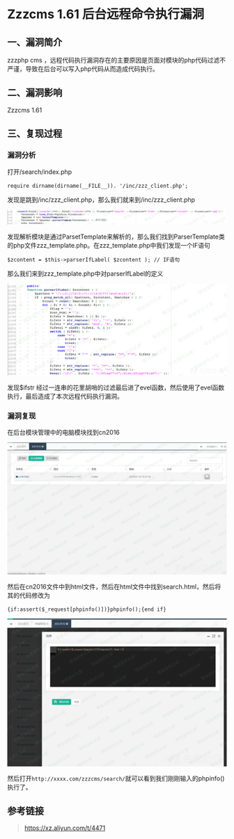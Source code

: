 Zzzcms 1.61 后台远程命令执行漏洞
================================

一、漏洞简介
------------

zzzphp cms
，远程代码执行漏洞存在的主要原因是页面对模块的php代码过滤不严谨，导致在后台可以写入php代码从而造成代码执行。

二、漏洞影响
------------

Zzzcms 1.61

三、复现过程
------------

### 漏洞分析

打开/search/index.php

    require dirname(dirname(__FILE__)). '/inc/zzz_client.php';

发现是跳到/inc/zzz\_client.php，那么我们就来到/inc/zzz\_client.php

![](./resource/Zzzcms1.61后台远程命令执行漏洞/media/rId25.png)

发现解析模块是通过ParsetTemplate来解析的，那么我们找到ParserTemplate类的php文件zzz\_template.php。在zzz\_template.php中我们发现一个IF语句

    $zcontent = $this->parserIfLabel( $zcontent ); // IF语句

那么我们来到zzz\_template.php中对parserIfLabel的定义

![](./resource/Zzzcms1.61后台远程命令执行漏洞/media/rId26.png)

发现\$ifstr
经过一连串的花里胡哨的过滤最后进了evel函数，然后使用了evel函数执行，最后造成了本次远程代码执行漏洞。

### 漏洞复现

在后台模块管理中的电脑模块找到cn2016

![](./resource/Zzzcms1.61后台远程命令执行漏洞/media/rId28.png)

然后在cn2016文件中到html文件，然后在html文件中找到search.html，然后将其的代码修改为

    {if:assert($_request[phpinfo()])}phpinfo();{end if}

![](./resource/Zzzcms1.61后台远程命令执行漏洞/media/rId29.png)

然后打开`http://xxxx.com/zzzcms/search/`就可以看到我们刚刚输入的phpinfo()执行了。

参考链接
--------

> https://xz.aliyun.com/t/4471
